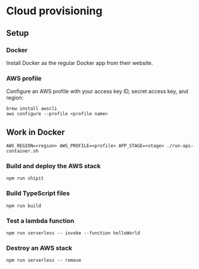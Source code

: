 # Cloud provisioning

## Setup

### Docker

Install Docker as the regular Docker app from their website.

### AWS profile

Configure an AWS profile with your access key ID, secret access key, and region:

```
brew install awscli
aws configure --profile <profile name>
```

## Work in Docker

```
AWS_REGION=<region> AWS_PROFILE=<profile> APP_STAGE=<stage> ./run-api-container.sh
```

### Build and deploy the AWS stack

```
npm run shipit
```

### Build TypeScript files

```
npm run build
```

### Test a lambda function

```
npm run serverless -- invoke --function helloWorld
```

### Destroy an AWS stack

```
npm run serverless -- remove
```
